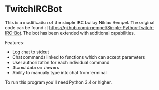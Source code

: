 # TwitchIRCBot
This is a modification of the simple IRC bot by Niklas Hempel. The original code can be found at https://github.com/nhempel/Simple-Python-Twitch-IRC-Bot. The bot has been extended with additional capabilities.

Features:

+ Log chat to stdout
+ Chat commands linked to functions which can accept parameters
+ User authorization for each individual command
+ Stored data on viewers
+ Ability to manually type into chat from terminal

To run this program you'll need Python 3.4 or higher.
